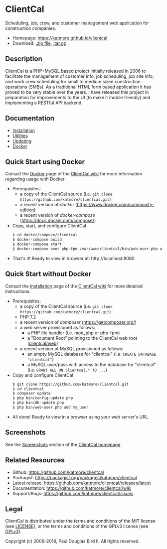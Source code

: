 # ClientCal
Scheduling, job, crew, and customer management web application for construction companies.
 * Homepage: https://katmore.github.io/clientcal
 * Download: [.zip file](https://github.com/katmore/clientcal/zipball/latest-release), [.tar.gz](https://github.com/katmore/clientcal/tarball/latest-release)

## Description
ClientCal is a PHP+MySQL based project initially released in 2006 to facilitate the management of customer info, job scheduling, job site info, and work crew scheduling for small to medium sized construction operations (SMBs). As a traditional HTML form based application it has proved to be very stable over the years. I have released this project in preparation for improvements to the UI (to make it mobile friendly) and implementing a RESTful API backend.

## Documentation
 * [Installation](https://github.com/katmore/clientcal/wiki/Installation)
 * [Utilities](https://github.com/katmore/clientcal/wiki/Utilities)
 * [Updating](https://github.com/katmore/clientcal/wiki/Updating)
 * [Docker](https://github.com/katmore/clientcal/wiki/Docker)
 
## Quick Start using Docker
Consult the [Docker](https://github.com/katmore/clientcal/wiki/Docker) page of the [ClientCal wiki](https://github.com/katmore/clientcal/wiki) for more information regarding usage with Docker.

 * Prerequisites: 
   * a copy of the ClientCal source (i.e. `git clone https://github.com/katmore/clientcal.git`)
   * a recent version of *docker* (https://www.docker.com/community-edition)
   * a recent version of *docker-compose* (https://docs.docker.com/compose/)
 * Copy, start, and configure ClientCal
    ```sh
    $ cd docker/compose/clientcal
    $ docker-compose build
    $ docker-compose start
    $ docker-compose exec php-fpm /var/www/clientcal/bin/web-user.php add
    ```
 * That's it! Ready to view in browser at: http://localhost:8080
 
## Quick Start without Docker
Consult the [Installation](https://github.com/katmore/clientcal/wiki/Installation) page of the [ClientCal wiki](https://github.com/katmore/clientcal/wiki) for more detailed instructions.

 * Prerequisites: 
   * a copy of the ClientCal source (i.e. `git clone https://github.com/katmore/clientcal.git`)
   * PHP 7.2
   * a recent version of *composer* (https://getcomposer.org/)
   * a web server provisioned as follows:
     * a PHP file handler (i.e. mod_php or php-fpm)
     * a "Document Root" pointing to the ClientCal web root ([clientcal/web](/web))
   * a recent version of MySQL provisioned as follows:
     * an empty MySQL database for "clientcal" (i.e. `CREATE DATABASE "clientcal"`)
     * a MySQL user/pass with access to the database for "clientcal" (i.e. `GRANT ALL ON clientcal.* TO ...`)
 * Copy and configure ClientCal
   ```sh
   $ git clone https://github.com/katmore/clientcal.git 
   $ cd clientcal
   $ composer update
   $ php bin/config-update.php
   $ php bin/db-update.php
   $ php bin/web-user.php add my_user
   ```
 * All done! Ready to view in a browser using your web server's URL.

## Screenshots
See the [Screenshots](https://katmore.github.io/clientcal/#screenshots) section of the [ClientCal homepage](https://katmore.github.io/clientcal/#screenshots).

## Related Resources
 * Github: https://github.com/katmore/clientcal
 * Packagist: https://packagist.org/packages/katmore/clientcal
 * Latest release: https://github.com/katmore/clientcal/releases/latest
 * Documentation: https://github.com/katmore/clientcal/wiki
 * Support/Bugs: https://github.com/katmore/clientcal/issues
 
## Legal
ClientCal is distributed under the terms and conditions of the MIT license (see [LICENSE](/LICENSE)), or the terms and conditions of the GPLv3 license (see [GPLv3](/GPLv3)).

Copyright (c) 2006-2018, Paul Douglas Bird II.
All rights reserved.
